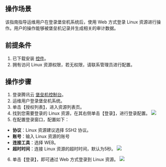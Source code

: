 ## 操作场景
该指南指导运维用户在登录堡垒机系统后，使用 Web 方式登录 Linux 资源进行操作。用户的操作能够被堡垒机记录并生成相关的审计数据。

## 前提条件
1. 已下载安装 [控件](https://cloud.tencent.com/document/product/1025/32034)。
2. 拥有访问 Linux 资源权限，若无权限，请联系管理员进行配置。

## 操作步骤

1. 登录腾讯云 [堡垒机控制台](https://console.cloud.tencent.com/cds/dasb)。
2. 运维用户登录堡垒机系统。
3. 单击【授权列表】，进入资源列表页。
4. 找到您需要登录的 Linux 资源，在其右侧单击【登录】，进行登录配置。
![](https://main.qcloudimg.com/raw/14a7a6915d5351e455764f8354a234c9.jpeg)
5. 在配置登录窗口，配置如下：
 - **协议**：Linux 资源建议选择 SSH2 协议。
 - **账号**：输入 Linux 资源的账号
 - **连接工具**：选择 WEB。
 - **超时时间**：连接 Linux 资源的超时时间，默认为5秒。
![](https://main.qcloudimg.com/raw/c90dadd71e710614c539f02b74fe8af9.jpeg)
6. 单击【登录】，即可通过 Web 方式登录到 Linux 资源。
![](https://main.qcloudimg.com/raw/3afa28ace096ba43c4c8c0448c814cc8.jpeg)



